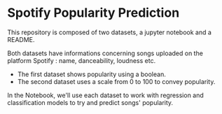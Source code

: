 # Spotify Popularity Prediction

This repository is composed of two datasets, a jupyter notebook and a README.

Both datasets have informations concerning songs uploaded on the platform Spotify : name, danceability, loudness etc.
- The first dataset shows popularity using a boolean. 
- The second dataset uses a scale from 0 to 100 to convey popularity.

In the Notebook, we'll use each dataset to work with regression and classification models to try and predict songs' popularity.